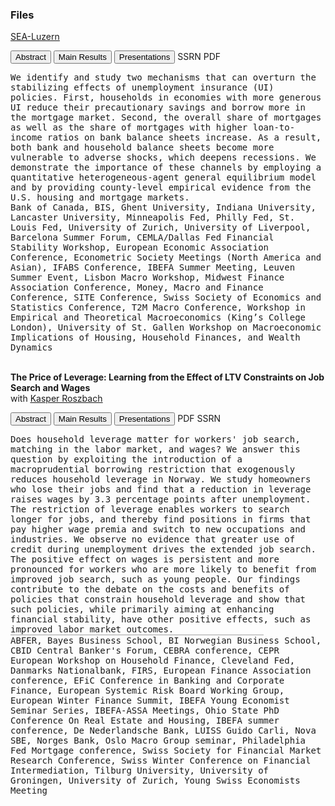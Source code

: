 ### Files 
<u>[SEA-Luzern](https://gkabas.netlify.app/files/ETS.pdf)</u> <br>

<button id="main-results-fig6" onclick="abs6()">Abstract</button> <button id="main-results-res6" onclick="showPDFWithSlides6()">Main Results</button> <button id="main-results-pres6" onclick="pres6()">Presentations</button> <buttonSSRN onclick="ssrn6()">SSRN</buttonSSRN>
<buttonPDF onclick="pdf6()">PDF</buttonPDF>

<div id="abs6"><TT>
We identify and study two mechanisms that can overturn the stabilizing effects of unemployment insurance (UI) policies. First, households in economies with more generous UI reduce their precautionary savings and borrow more in the mortgage market. Second, the overall share of mortgages as well as the share of mortgages with higher loan-to-income ratios on bank balance sheets increase. As a result, both bank and household balance sheets become more vulnerable to adverse shocks, which deepens recessions. We demonstrate the importance of these channels by employing a quantitative heterogeneous-agent general equilibrium model and by providing county-level empirical evidence from the U.S. housing and mortgage markets.</TT>
</div>

<div id="pres6"><TT>
Bank of Canada, BIS, Ghent University, Indiana University, Lancaster University, Minneapolis Fed, Philly Fed, St. Louis Fed, University of Zurich, University of Liverpool, Barcelona Summer Forum, CEMLA/Dallas Fed Financial Stability Workshop, European Economic Association Conference, Econometric Society Meetings (North America and Asian), IFABS Conference, IBEFA Summer Meeting, Leuven Summer Event, Lisbon Macro Workshop, Midwest Finance Association Conference, Money, Macro and Finance Conference, SITE Conference, Swiss Society of Economics and Statistics Conference, T2M Macro Conference, Workshop in Empirical and Theoretical Macroeconomics (King’s College London), University of St. Gallen Workshop on Macroeconomic Implications of Housing, Household Finances, and Wealth Dynamics</TT>
</div>

<div id="pdf6"></div>
<script type="module">
  import * as pdfjsLib from '/js/pdfjs/pdf.mjs';
  pdfjsLib.GlobalWorkerOptions.workerSrc = '/js/pdfjs/pdf.worker.mjs';
</script>

<div id="pdf-navigation6" style="text-align:center; display:none; margin-top:10px;">
  <button onclick="prevSlide()">❮ Previous</button>
  <button onclick="nextSlide()">Next ❯</button>
</div>
<br>

**The Price of Leverage: Learning from the Effect of LTV Constraints on Job Search and Wages**<br>
with <u>[Kasper Roszbach](https://sites.google.com/view/kasperroszbach)</u> 

<button id="main-results-fig7" onclick="abs7()">Abstract</button> <button id="main-results-res7" onclick="showPDF7()">Main Results</button> <button id="main-results-pres7" onclick="pres7()">Presentations</button> <buttonPDF onclick="pdf7()">PDF</buttonPDF> <buttonSSRN onclick="ssrn7()">SSRN</buttonSSRN> 

<div id="abs7"><TT>
Does household leverage matter for workers' job search, matching in the labor market, and wages? We answer this question by exploiting the introduction of a macroprudential borrowing restriction that exogenously reduces household leverage in Norway. We study homeowners who lose their jobs and find that a reduction in leverage raises wages by 3.3 percentage points after unemployment. The restriction of leverage enables workers to search longer for jobs, and thereby find positions in firms that pay higher wage premia and switch to new occupations and industries. We observe no evidence that greater use of credit during unemployment drives the extended job search. The positive effect on wages is persistent and more pronounced for workers who are more likely to benefit from improved job search, such as young people. Our findings contribute to the debate on the costs and benefits of policies that constrain household leverage and show that such policies, while primarily aiming at enhancing financial stability, have other positive effects, such as improved labor market outcomes.</TT>
</div>

<div id="pdf7" style="width:80%; height:auto; border:1px solid #ccc;"></div>
<script type="module">
  import * as pdfjsLib from '/js/pdfjs/pdf.mjs';
  pdfjsLib.GlobalWorkerOptions.workerSrc = '/js/pdfjs/pdf.worker.mjs';
</script>

<div id="pdf-navigation" style="text-align:center; display:none; margin-top:10px;">
  <button onclick="prevSlide2()">❮ Previous</button>
  <button onclick="nextSlide2()">Next ❯</button>
</div>

<div id="pres7"><TT>
ABFER, Bayes Business School, BI Norwegian Business School, CBID Central Banker's Forum, CEBRA conference, CEPR European Workshop on Household Finance, Cleveland Fed, Danmarks Nationalbank, FIRS, European Finance Association conference, EFiC Conference in Banking and Corporate Finance, European Systemic Risk Board Working Group, European Winter Finance Summit, IBEFA Young Economist Seminar Series, IBEFA-ASSA Meetings, Ohio State PhD Conference On Real Estate and Housing, IBEFA summer conference, De Nederlandsche Bank, LUISS Guido Carli, Nova SBE, Norges Bank, Oslo Macro Group seminar, Philadelphia Fed Mortgage conference, Swiss Society for Financial Market Research Conference, Swiss Winter Conference on Financial Intermediation, Tilburg University, University of Groningen, University of Zurich, Young Swiss Economists Meeting</TT>
</div>





